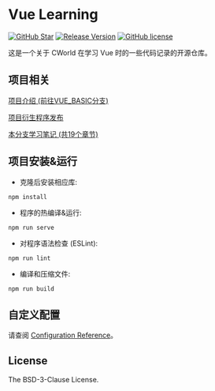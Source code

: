 # Vue Learning

[![GitHub Star](https://img.shields.io/github/stars/cworld1/vue-learning.svg?style=flat-square&label=Star&color=00ADD8&logo=github)](https://github.com/cworld1/vue-learning/)
[![Release Version](https://img.shields.io/github/v/release/cworld1/vue-learning.svg?style=flat-square&label=Release&color=00ADD8&logo=github)](https://github.com/cworld1/vue-learning/releases/latest)
[![GitHub license](https://img.shields.io/github/license/cworld1/vue-learning.svg?style=flat-square&label=License&color=00ADD8&logo=github)](https://github.com/cworld1/vue-learning/)

这是一个关于 CWorld 在学习 Vue 时的一些代码记录的开源仓库。

## 项目相关

[项目介绍 (前往VUE_BASIC分支)](https://github.com/cworld1/vue-learning/tree/VUE_BASIC)

[项目衍生程序发布](https://github.com/cworld1/vue-learning/releases)

[本分支学习笔记 (共19个章节)](./noteForAll.md)

## 项目安装&运行

- 克隆后安装相应库:
```
npm install
```

- 程序的热编译&运行:
```
npm run serve
```

- 对程序语法检查 (ESLint):
```
npm run lint
```

- 编译和压缩文件:
```
npm run build
```

## 自定义配置

请查阅 [Configuration Reference](https://cli.vuejs.org/config/)。

## License

The BSD-3-Clause License.
